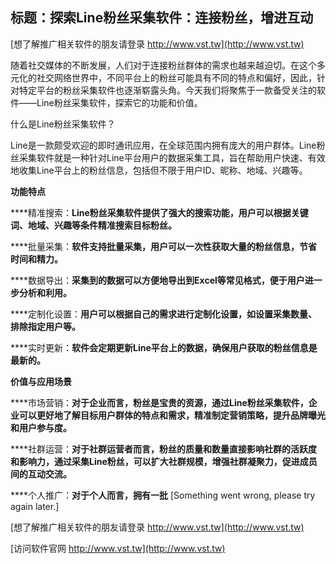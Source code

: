 ## **标题：探索Line粉丝采集软件：连接粉丝，增进互动**

[想了解推广相关软件的朋友请登录 http://www.vst.tw](http://www.vst.tw)

随着社交媒体的不断发展，人们对于连接粉丝群体的需求也越来越迫切。在这个多元化的社交网络世界中，不同平台上的粉丝可能具有不同的特点和偏好，因此，针对特定平台的粉丝采集软件也逐渐崭露头角。今天我们将聚焦于一款备受关注的软件——Line粉丝采集软件，探索它的功能和价值。

什么是Line粉丝采集软件？

Line是一款颇受欢迎的即时通讯应用，在全球范围内拥有庞大的用户群体。Line粉丝采集软件就是一种针对Line平台用户的数据采集工具，旨在帮助用户快速、有效地收集Line平台上的粉丝信息，包括但不限于用户ID、昵称、地域、兴趣等。

**功能特点**

****精准搜索：**Line粉丝采集软件提供了强大的搜索功能，用户可以根据关键词、地域、兴趣等条件精准搜索目标粉丝。**

****批量采集：**软件支持批量采集，用户可以一次性获取大量的粉丝信息，节省时间和精力。**

****数据导出：**采集到的数据可以方便地导出到Excel等常见格式，便于用户进一步分析和利用。**

****定制化设置：**用户可以根据自己的需求进行定制化设置，如设置采集数量、排除指定用户等。**

****实时更新：**软件会定期更新Line平台上的数据，确保用户获取的粉丝信息是最新的。**

**价值与应用场景**

****市场营销：**对于企业而言，粉丝是宝贵的资源，通过Line粉丝采集软件，企业可以更好地了解目标用户群体的特点和需求，精准制定营销策略，提升品牌曝光和用户参与度。**

****社群运营：**对于社群运营者而言，粉丝的质量和数量直接影响社群的活跃度和影响力，通过采集Line粉丝，可以扩大社群规模，增强社群凝聚力，促进成员间的互动交流。**

****个人推广：**对于个人而言，拥有一批**
[Something went wrong, please try again later.]

[想了解推广相关软件的朋友请登录 http://www.vst.tw](http://www.vst.tw)


[访问软件官网 http://www.vst.tw](http://www.vst.tw)
